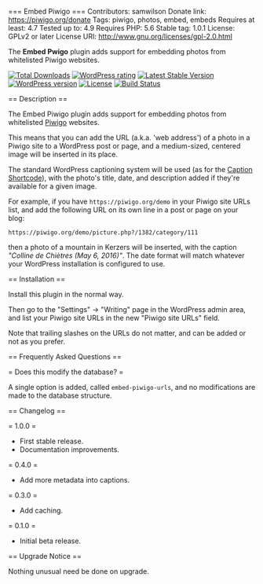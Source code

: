 === Embed Piwigo ===
Contributors: samwilson
Donate link: https://piwigo.org/donate
Tags: piwigo, photos, embed, embeds
Requires at least: 4.7
Tested up to: 4.9
Requires PHP: 5.6
Stable tag: 1.0.1
License: GPLv2 or later
License URI: http://www.gnu.org/licenses/gpl-2.0.html

The **Embed Pwigo** plugin adds support for embedding photos from whitelisted Piwigo websites.

[![Total Downloads](https://img.shields.io/wordpress/plugin/dt/embed-piwigo.svg?style=flat-square)]()
[![WordPress rating](https://img.shields.io/wordpress/plugin/r/embed-piwigo.svg?style=flat-square)]()
[![Latest Stable Version](https://img.shields.io/wordpress/plugin/v/embed-piwigo.svg?style=flat-square)](https://wordpress.org/plugins/embed-piwigo)
[![WordPress version](https://img.shields.io/wordpress/v/embed-piwigo.svg?style=flat-square)]()
[![License](https://img.shields.io/github/license/samwilson/embed-piwigo.svg?style=flat-square)](https://github.com/samwilson/embed-piwigo/blob/master/LICENSE.txt)
[![Build Status](https://travis-ci.org/samwilson/embed-piwigo.svg?branch=master)](https://travis-ci.org/samwilson/embed-piwigo)

== Description ==

The Embed Piwigo plugin adds support for embedding photos from whitelisted [Piwigo](https://piwigo.org/) websites.

This means that you can add the URL (a.k.a. 'web address') of a photo in a Piwigo site to a WordPress post or page, and a medium-sized, centered image will be inserted in its place.

The standard WordPress captioning system will be used (as for the [Caption Shortcode](https://codex.wordpress.org/Caption_Shortcode)), with the photo's title, date, and description added if they're available for a given image.

For example, if you have `https://piwigo.org/demo` in your Piwigo site URLs list, and add the following URL on its own line in a post or page on your blog:

    https://piwigo.org/demo/picture.php?/1382/category/111

then a photo of a mountain in Kerzers will be inserted, with the caption *"Colline de Chiètres (May 6, 2016)"*. The date format will match whatever your WordPress installation is configured to use.

== Installation ==

Install this plugin in the normal way.

Then go to the "Settings" → "Writing" page in the WordPress admin area, and list your Piwigo site URLs in the new "Piwigo site URLs" field.

Note that trailing slashes on the URLs do not matter, and can be added or not as you prefer.

== Frequently Asked Questions ==

= Does this modify the database? =

A single option is added, called `embed-piwigo-urls`, and no modifications are made to the database structure.

== Changelog ==

= 1.0.0 =
* First stable release.
* Documentation improvements.

= 0.4.0 =
* Add more metadata into captions.

= 0.3.0 =
* Add caching.

= 0.1.0 =
* Initial beta release.

== Upgrade Notice ==

Nothing unusual need be done on upgrade.

